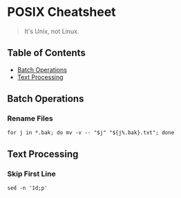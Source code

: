 # POSIX Cheatsheet

> It's Unix, not Linux.

## Table of Contents

- [Batch Operations](#batch-operations)
- [Text Processing](#text-processing)

## Batch Operations

### Rename Files
```
for j in *.bak; do mv -v -- "$j" "${j%.bak}.txt"; done
```

## Text Processing

### Skip First Line
```
sed -n '1d;p'
```
